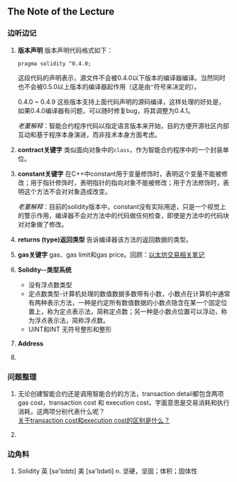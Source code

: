 ## The Note of the Lecture
### 边听边记
1. **版本声明**
    版本声明代码格式如下：

    ```
    pragma solidity ^0.4.0;
    ```
    这段代码的声明表示，源文件不会被0.4.0以下版本的编译器编译。当然同时也不会被0.5.0以上版本的编译器起作用（这是由`^`符号来决定的）。
    
    0.4.0 ~ 0.4.9 这些版本支持上面代码声明的源码编译，这样处理的好处是，如果0.4.0编译器有问题，可以随时修复bug，将其调整为0.4.1。

    *老董解释*：智能合约程序代码以指定语言版本来开始，目的方便开源社区内部互动和基于程序本身演进，而非技术本身方面考虑。
    
2. **contract关键字**
    类似面向对象中的`class`，作为智能合约程序中的一个封装单位。

3. **constant关键字** 
    在C++中constant用于变量修饰时，表明这个变量不能被修改；用于指针修饰时，表明指针的指向对象不能被修改；用于方法修饰时，表明这个方法不会对对象造成改变。
    
    *老董解释*：目前的solidity版本中，constant没有实际用途，只是一个视觉上的警示作用，编译器不会对方法中的代码做任何检查，即使是方法中的代码块对对象做了修改。
    
4. **returns (type)返回类型**
    告诉编译器该方法的返回数据的类型。
    
5. **gas关键字**
    gas、gas limit和gas price。回顾：[以太坊交易相关笔记](https://blog.tedxiong.com/Ethereum_Note.html)
    
6. **Solidity--类型系统**
    * 没有浮点数类型
    * 定点数类型-计算机处理的数值数据多数带有小数，小数点在计算机中通常有两种表示方法，一种是约定所有数值数据的小数点隐含在某一个固定位置上，称为定点表示法，简称定点数；另一种是小数点位置可以浮动，称为浮点表示法，简称浮点数。
    * UINT和INT 无符号整形和整形

7. **Address**
8. 
    

### 问题整理
1. 无论创建智能合约还是调用智能合约的方法，transaction detail都包含两项gas cost，transaction cost 和 execution cost，字面意思是交易消耗和执行消耗，这两项分别代表什么呢？  
    [关于transaction cost和execution cost的区别是什么？](https://github.com/Guigulive/Wiki/blob/master/FAQ/%E6%99%BA%E8%83%BD%E5%90%88%E7%BA%A6%E5%BC%80%E5%8F%91FAQ-1.md#%E5%85%B3%E4%BA%8Etransaction-cost%E5%92%8Cexecution-cost%E7%9A%84%E5%8C%BA%E5%88%AB%E6%98%AF%E4%BB%80%E4%B9%88)

2.
    
### 边角料
1. Solidity 英 [sə'lɪdɪtɪ] 美 [sə'lɪdəti] n. 坚硬，坚固；体积；固体性




